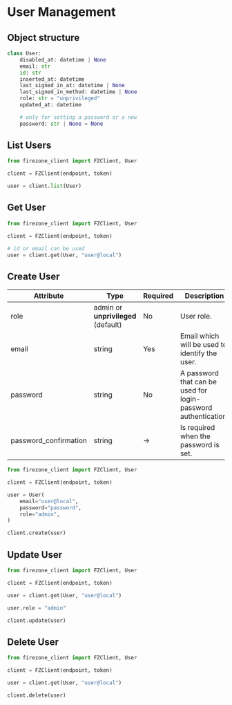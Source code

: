 # User Management

## Object structure

```python
class User:
    disabled_at: datetime | None
    email: str
    id: str
    inserted_at: datetime
    last_signed_in_at: datetime | None
    last_signed_in_method: datetime | None
    role: str = "unprivileged"
    updated_at: datetime

    # only for setting a password or a new
    password: str | None = None
```

## List Users

```python
from firezone_client import FZClient, User

client = FZClient(endpoint, token)

user = client.list(User)
```

## Get User

```python
from firezone_client import FZClient, User

client = FZClient(endpoint, token)

# id or email can be used
user = client.get(User, "user@local")
```

## Create User

| Attribute | Type | Required | Description |
| --- | --- | --- | --- |
| role | admin or **unprivileged** (default) | No | User role. |
| email | string | Yes | Email which will be used to identify the user. |
| password | string | No | A password that can be used for login-password authentication. |
| password_confirmation | string | -> | Is required when the password is set. |

```python
from firezone_client import FZClient, User

client = FZClient(endpoint, token)

user = User(
    email="user@local",
    password="password",
    role="admin",
)

client.create(user)
```

## Update User

```python
from firezone_client import FZClient, User

client = FZClient(endpoint, token)

user = client.get(User, "user@local")

user.role = "admin"

client.update(user)
```

## Delete User

```python
from firezone_client import FZClient, User

client = FZClient(endpoint, token)

user = client.get(User, "user@local")

client.delete(user)
```
